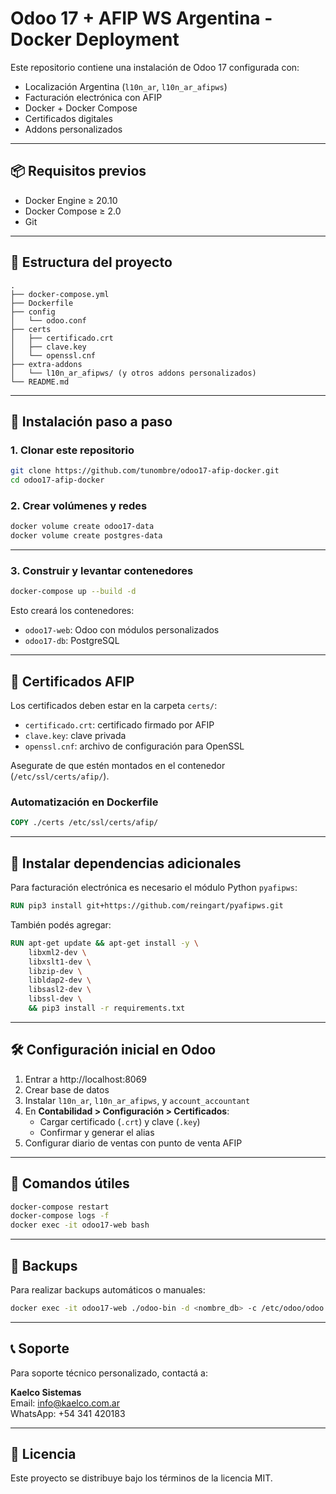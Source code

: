 # Odoo 17 + AFIP WS Argentina - Docker Deployment

Este repositorio contiene una instalación de Odoo 17 configurada con:

- Localización Argentina (`l10n_ar`, `l10n_ar_afipws`)
- Facturación electrónica con AFIP
- Docker + Docker Compose
- Certificados digitales
- Addons personalizados

---

## 📦 Requisitos previos

- Docker Engine ≥ 20.10
- Docker Compose ≥ 2.0
- Git

---

## 📁 Estructura del proyecto

```
.
├── docker-compose.yml
├── Dockerfile
├── config
│   └── odoo.conf
├── certs
│   ├── certificado.crt
│   ├── clave.key
│   └── openssl.cnf
├── extra-addons
│   └── l10n_ar_afipws/ (y otros addons personalizados)
└── README.md
```

---

## 🚀 Instalación paso a paso

### 1. Clonar este repositorio

```bash
git clone https://github.com/tunombre/odoo17-afip-docker.git
cd odoo17-afip-docker
```

### 2. Crear volúmenes y redes

```bash
docker volume create odoo17-data
docker volume create postgres-data
```

---

### 3. Construir y levantar contenedores

```bash
docker-compose up --build -d
```

Esto creará los contenedores:

- `odoo17-web`: Odoo con módulos personalizados
- `odoo17-db`: PostgreSQL

---

## 🧾 Certificados AFIP

Los certificados deben estar en la carpeta `certs/`:

- `certificado.crt`: certificado firmado por AFIP
- `clave.key`: clave privada
- `openssl.cnf`: archivo de configuración para OpenSSL

Asegurate de que estén montados en el contenedor (`/etc/ssl/certs/afip/`).

### Automatización en Dockerfile

```dockerfile
COPY ./certs /etc/ssl/certs/afip/
```

---

## 🧩 Instalar dependencias adicionales

Para facturación electrónica es necesario el módulo Python `pyafipws`:

```Dockerfile
RUN pip3 install git+https://github.com/reingart/pyafipws.git
```

También podés agregar:

```Dockerfile
RUN apt-get update && apt-get install -y \
    libxml2-dev \
    libxslt1-dev \
    libzip-dev \
    libldap2-dev \
    libsasl2-dev \
    libssl-dev \
    && pip3 install -r requirements.txt
```

---

## 🛠️ Configuración inicial en Odoo

1. Entrar a http://localhost:8069
2. Crear base de datos
3. Instalar `l10n_ar`, `l10n_ar_afipws`, y `account_accountant`
4. En **Contabilidad > Configuración > Certificados**:
   - Cargar certificado (`.crt`) y clave (`.key`)
   - Confirmar y generar el alias
5. Configurar diario de ventas con punto de venta AFIP

---

## 🔁 Comandos útiles

```bash
docker-compose restart
docker-compose logs -f
docker exec -it odoo17-web bash
```

---

## 📂 Backups

Para realizar backups automáticos o manuales:

```bash
docker exec -it odoo17-web ./odoo-bin -d <nombre_db> -c /etc/odoo/odoo.conf -r postgres -w <pass> --backup > backup.zip
```

---

## 📞 Soporte

Para soporte técnico personalizado, contactá a:

**Kaelco Sistemas**  
Email: info@kaelco.com.ar  
WhatsApp: +54 341 420183

---

## 📝 Licencia

Este proyecto se distribuye bajo los términos de la licencia MIT.
